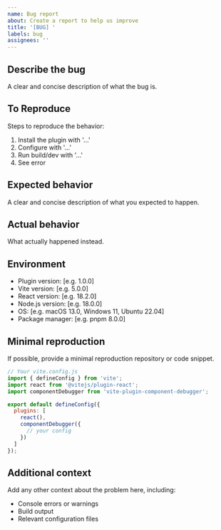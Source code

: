 ```yaml
---
name: Bug report
about: Create a report to help us improve
title: '[BUG] '
labels: bug
assignees: ''
---
```


## Describe the bug
A clear and concise description of what the bug is.

## To Reproduce
Steps to reproduce the behavior:
1. Install the plugin with '...'
2. Configure with '...'
3. Run build/dev with '...'
4. See error

## Expected behavior
A clear and concise description of what you expected to happen.

## Actual behavior
What actually happened instead.

## Environment
- Plugin version: [e.g. 1.0.0]
- Vite version: [e.g. 5.0.0]
- React version: [e.g. 18.2.0]
- Node.js version: [e.g. 18.0.0]
- OS: [e.g. macOS 13.0, Windows 11, Ubuntu 22.04]
- Package manager: [e.g. pnpm 8.0.0]

## Minimal reproduction
If possible, provide a minimal reproduction repository or code snippet.

```javascript
// Your vite.config.js
import { defineConfig } from 'vite';
import react from '@vitejs/plugin-react';
import componentDebugger from 'vite-plugin-component-debugger';

export default defineConfig({
  plugins: [
    react(),
    componentDebugger({
      // your config
    })
  ]
});
```

## Additional context
Add any other context about the problem here, including:
- Console errors or warnings
- Build output
- Relevant configuration files